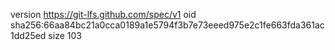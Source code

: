 version https://git-lfs.github.com/spec/v1
oid sha256:66aa84bc21a0cca0189a1e5794f3b7e73eeed975e2c1fe663fda361ac1dd25ed
size 103
